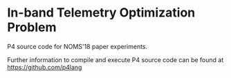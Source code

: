# In-band Telemetry Optimization Problem
P4 source code for NOMS'18 paper experiments.

Further information to compile and execute P4 source code can be found at https://github.com/p4lang
